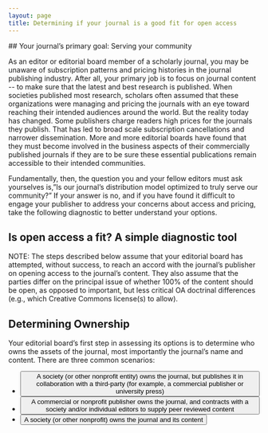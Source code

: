 ```yaml
---
layout: page
title: Determining if your journal is a good fit for open access
---
```

<style>
	    .content div:not(:target) {
	      display: none;
	    }

	    .content div:target {
	      display: block;
	    }

	    .content div {
	      height: 100vh;
	    }
</style>

<section>
<div class="content">
<div id="intro" style="display:block;" markdown="1">
## Your journal’s primary goal:  Serving your community

As an editor or editorial board member of a scholarly journal, you may be unaware of subscription patterns and pricing histories in the journal publishing industry. After all, your primary job is to focus on journal content -- to make sure that the latest and best research is published. When societies published most research, scholars often assumed that these organizations were managing and pricing the journals with an eye toward reaching their intended audiences around the world. But the reality today has changed. Some publishers charge readers high prices for the journals they publish. That has led to broad scale subscription cancellations and narrower dissemination. More and more editorial boards have found that they must become involved in the business aspects of their commercially published journals if they are to be sure these essential publications remain accessible to their intended communities.

Fundamentally, then, the question you and your fellow editors must ask yourselves is,”Is our journal’s distribution model optimized to truly serve our community?” If your answer is no, and if you have found it difficult to engage your publisher to address your concerns about access and pricing, take the following diagnostic to better understand your options.

## Is open access a fit? A simple diagnostic tool  

NOTE:  The steps described below assume that your editorial board has attempted, without success, to reach an accord with the journal’s publisher on opening access to the journal’s content. They also assume that the parties differ on the principal issue of whether 100% of the content should be open, as opposed to important, but less critical OA doctrinal differences (e.g., which Creative Commons license(s) to allow).

## Determining Ownership

Your editorial board’s first step in assessing its options is to determine who owns the assets of the journal, most importantly the journal’s name and content. There are three common scenarios:

  <ul>
    <li><a href="#tab-1" target="_blank" rel="noopener">
  <button class="btn-outline">A society (or other nonprofit entity) owns the journal, but publishes it in collaboration with a third-party (for example, a commercial publisher or university press)</button>
  </a></li>
    <li><a href="#tab-2" target="_blank" rel="noopener">
  <button class="btn-outline">A commercial or nonprofit publisher owns the journal, and contracts with a society and/or individual editors to supply peer reviewed content</button>
  </a></li>
    <li><a href="#tab-3" target="_blank" rel="noopener">
  <button class="btn-outline">A society (or other nonprofit) owns the journal and its content</button>
  </a></li>
  </ul>
  </div>

    <div id="tab-1" markdown="1">
## If a Society or Nonprofit Owns the Journal but Collaborates with a Third Party to Publish...

STEP→  If the society or other nonprofit owns the journal and contracts for publishing support services, you should determine when the term of its publishing agreement ends. Publishing agreements typically run for five- or seven-year terms and renew automatically (for one- or three-year terms). The advance notice required for intent to renegotiate or terminate the agreement tends to range from 180 days to 18 months. This information will determine the timeframe for evaluating your options for the journal.

STEP→ Once the society or nonprofit has determined the timeframe for its decision, you can work to estimate the costs required to operate the journal.  This should encompass all essential editorial activities, including any costs that may have been covered previously by the publishing partner.  The costs will also include any publishing platform expenses. Publishing platform options range from fully featured, but expensive, commercial platforms to capable, less expensive (even free), options from nonprofit providers.

STEP→ Once your editorial board has a sense of the journal’s cost structure, you can evaluate options for sustaining the journal financially. Common funding approaches include:

* Subsidizing the operation of an open access journal out of other society revenues. If the society generates sufficient surplus revenue (from member dues, meeting registration fees, sponsorships, etc.), it might be able to cover some or all the journal’s costs out of that surplus.
* Funding the journal via article processing charges (APCs). Sustaining a journal via APCs is most likely to succeed in disciplines with a tradition of page charges (e.g., biomedicine, life sciences, etc.) and/or where a substantial percentage of a journal’s content is the result of funded research.
* Participating in an institutional or collective support model with other journals. A growing number of academic institutions provide support for open access journals. Some of these resources require an institutional affiliation (for example, one of the editors must associated with the university), while others support any open access journal that practices rigorous peer review. Additionally, at least one initiative - Open Library of the Humanities - seeks collective funding for qualifying journals.
* Funding the journal through contributions from multiple institutions.

<ul class="actions">
  <li><a href="{{ 'journal-revenue-options' | absolute_url }}" class="button">Read on</a></li>
</ul>

    </div>

    <div id="tab-2">

  <h4><i>If the Journal is Owned by a Third Party Uninterested in Moving to Open Access…</i></h4>
  If the journal is owned by a third-party that is not interested in accommodating your editorial board’s desire for open access dissemination, you will typically have little recourse beyond terminating your relationship with the journal and pursuing other publishing options.

  <b><i>STEP→ </i></b>In this case, your editorial board should review any agreement you may have entered with the journal’s publisher to determine whether you are contractually constrained from starting or participating in a competing journal. If your editorial contract has such a clause, you should seek qualified legal advice before proceeding further.

  If qualified legal advice indicates that your editor’s agreement with the publisher prevents you from starting or participating in a new journal, then the editorial group’s options might be limited to:
  <ul>
    <li>Renewing negotiations with the publisher in an attempt to gain partial concessions that would increase the openness of the journal short of comprehensive open access. Such concessions might include broader author rights, such as more <a href="https://sparcopen.org/our-work/author-rights/">progressive self-archiving policies</a>.</li>
    <li>Resigning from the journal’s editorial board and withholding any future support for the journal (e.g., as authors, peer reviewers, etc.). Again, your behavior will need to conform with any qualified legal advice.</li>
  </ul>
  <ul>
  <li><a href="#tab-1">another section</a></li>
  <li><a href="#tab-3">a different section</a></li>
  <li><a href="/test-sparcresource/generic_test">back</a></li>
</ul>
    </div>

    <div id="tab-3">

      <h4><i>If a Society or Nonprofit Owns the Journal and the Content…</i></h4>
  If the journal is owned by a society or nonprofit, this should increase the likelihood that your editorial board and the publisher are able to reach a shared understanding as to why open access benefits your community. However, if such accord cannot be reached, you might need to seek a new publishing venue, just as if a commercial publisher owned the journal.

  <b><i>STEP→ </i></b>Before proceeding, your editorial board should review any agreement you may have entered with the society to determine whether you are contractually constrained from starting or participating in a competing journal. If your editorial contract has such a clause, you should seek qualified legal advice before proceeding further.

  If qualified legal advice indicates that your editor’s agreement with the publisher prevents you from starting or participating in a new journal, then the editorial group’s options might be limited to:
  <ul>
    <li>Renewing negotiations with the publisher in an attempt to gain partial concessions that would increase the openness of the journal short of comprehensive open access. Such concessions might include broader author rights, such as more <a href="https://sparcopen.org/our-work/author-rights/">progressive self-archiving policies</a>.</li>
    <li>Resigning from the journal’s editorial board and withholding any future support for the journal (e.g., as authors, peer reviewers, etc.). Again, your behavior will need to conform with any qualified legal advice.</li>
  </ul>
  If the editorial agreement(s) do not attempt to prevent editors from starting or participating in a new journal, then an editorial board might seek to launch an alternative journal. See “Launching an Alternative Journal” section [LINK] for further guidance.
  <ul>

  <li><a href="#tab-2">another section</a></li>
  <li><a href="#tab-1">a different section</a></li>
  <li><a href="/test-sparcresource/generic_test">back</a></li>
</ul>

</div>
</div>

</section>

<script
src="https://code.jquery.com/jquery-3.3.1.min.js"
integrity="sha256-FgpCb/KJQlLNfOu91ta32o/NMZxltwRo8QtmkMRdAu8="
crossorigin="anonymous"></script>
<script>
// Stop href="#hashtarget" links jumping around the page
var hashLinks = document.querySelectorAll("a[href^='#']");
var intro = document.getElementById("intro");
[].forEach.call(hashLinks, function (link) {
link.addEventListener("click", function (event) {
event.preventDefault();
history.pushState({}, "", link.href);
history.pushState({}, "", link.href);
history.back();
intro.style.display = "none";
});
});
window.onpopstate = function() {
if ($("#content div :visible").length === 0) {
intro.style.display = "block";
}};
</script>
